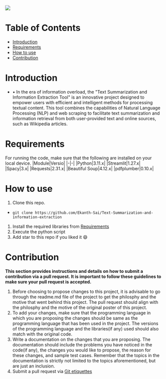 <h1 align="centre">
   <img src="https://i.imgur.com/1HbEEj6.png">
</h1>

# Table of Contents
- [Introduction](#introduction) <br>
- [Requirements](#requirements) <br>
- [How to use](#how-to-use) <br>
- [Contribution](#contribution)

# Introduction
-	•	In the era of information overload, the "Text Summarization and Information Extraction Tool" is an innovative project designed to empower users with efficient and intelligent methods for processing textual content. This tool combines the capabilities of Natural Language Processing (NLP) and web scraping to facilitate text summarization and information retrieval from both user-provided text and online sources, such as Wikipedia articles.

# Requirements
For running the code, make sure that the following are installed on your local device.
|Module|Versio|
|-|-|
|Python|3.11.x|
|Streamlit|1.27.x|
|Spacy|3.x|
|Requests|2.31.x|
|Beautiful Soup|4.12.x|
|pdfplumber|0.10.x|

# How to use
1. Clone this repo. <br>
-  ```terminal
   git clone https://github.com/Ekanth-Sai/Text-Summarization-and-information-extraction
   ```

1. Install the required libraries from [Requirements](#requirements) <br>
1. Execute the python script <br>
1. Add star to this repo if you liked it 😄
   
# Contribution 
**This section provides instructions and details on how to submit a contribution via a pull request. It is important to follow these guidelines to make sure your pull request is accepted.**
1. Before choosing to propose changes to this project, it is advisable to go through the readme.md file of the project to get the philosphy and the motive that went behind this project. The pull request should align with the philosphy and the motive of the original poster of this project.
2. To add your changes, make sure that the programming language in which you are proposing the changes should be same as the programming language that has been used in the project. The versions of the programming language and the libraries(if any) used should also match with the original code.
3. Write a documentation on the changes that you are proposing. The documentation should include the problems you have noticed in the code(if any), the changes you would like to propose, the reason for these changes, and sample test cases. Remember that the topics in the documentation is strictly not limited to the topics aforementioned, but are just an inclusion.
4. Submit a pull request via [Git etiquettes](https://gist.github.com/mikepea/863f63d6e37281e329f8) 
